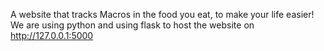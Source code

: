 A website that tracks Macros in the food you eat, to make your life easier! We are using python and using flask to host the website on http://127.0.0.1:5000